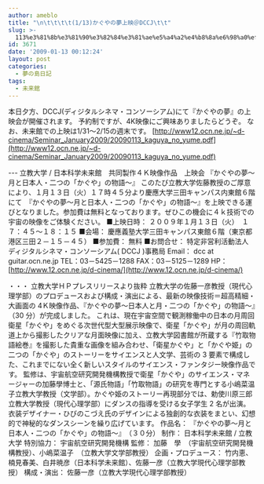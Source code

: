 ```yaml
---
author: ameblo
title: "\n\t\t\t\t(1/13)かぐやの夢上映＠DCCJ\t\t"
slug: >-
  113%e3%81%8b%e3%81%90%e3%82%84%e3%81%ae%e5%a4%a2%e4%b8%8a%e6%98%a0%ef%bc%a0dccj
id: 3671
date: '2009-01-13 00:12:24'
layout: post
categories:
  - 夢の島日記
tags:
  - 未来館
---
```


本日夕方、DCCJ(ディジタルシネマ・コンソーシアム)にて『かぐやの夢』の上映会が開催されます。 予約制ですが、4K映像にご興味ありましたらどうぞ。 なお、未来館での上映は1/31～2/15の週末です。 [http://www12.ocn.ne.jp/~d-cinema/Seminar_January2009/20090113_kaguya_no_yume.pdf](http://www12.ocn.ne.jp/~d-cinema/Seminar_January2009/20090113_kaguya_no_yume.pdf)

--- 立教大学 / 日本科学未来館　共同製作４Ｋ映像作品　上映会 『かぐやの夢～月と日本人・二つの「かぐや」の物語～』 このたび立教大学佐藤教授のご厚意により、１月１３日（火）１７時４５分より慶應大学三田キャンパス内東館６階にて　『かぐやの夢～月と日本人・二つの「かぐや」の物語～』を上映できる運びとなりました。参加費は無料となっております。ぜひこの機会に４ｋ技術での宇宙の映像をご体験ください。 ■上映日時： ２００９年１月１３日（火）　１７：４５～１８：１５ ■会場： 慶應義塾大学三田キャンパス東館６階（東京都港区三田２－１５－４５） ■参加費： 無料 ■お問合せ： 特定非営利活動法人　ディジタルシネマ・コンソーシアム( DCCJ )事務局 Email： dcc at guitar.ocn.ne.jp TEL：03－5425－1288 FAX：03－5125－1289 HP： [http://www.12.ocn.ne.jp/d-cinema/](http://www.12.ocn.ne.jp/d-cinema/)

・・・ 立教大学ＨＰプレスリリースより抜粋 立教大学の佐藤一彦教授（現代心理学部）のプロデュースおよび構成・演出による、最新の映像技術＝超高精細・大画面の 4Ｋ映像作品、『かぐやの夢～日本人と月・二つの「かぐや」の物語～』（30 分）が完成しました。 これは、現在宇宙空間で観測稼働中の日本の月周回衛星「かぐや」をめぐる次世代型大型展示映像で、衛星「かぐや」が月の周回軌道上から撮影したクリアな月面映像に加え、立教大学図書館が所蔵する『竹取物語絵巻』を撮影した貴重な画像を組み合わせ、「衛星かぐや」と「かぐや姫」の二つの「かぐや」のストーリーをサイエンスと人文学、芸術の 3 要素で構成した、これまでにない全く新しいスタイルのサイエンス・ファンタジー映像作品です。 監修は、宇宙航空研究開発機構教授で衛星「かぐや」のサイエンス・マネージャーの加藤學博士と、「源氏物語」「竹取物語」の研究を専門とする小嶋菜温子立教大学教授（文学部）。かぐや姫のストーリー再現部分では、勅使川原三郎立教大学教授（現代心理学部）にダンスの指導を受ける女子学生 2 名が出演。衣装デザイナー・ひびのこづえ氏のデザインによる独創的な衣装をまとい、幻想的で神秘的なダンスシーンを繰り広げています。 作品名： 『かぐやの夢～月と日本人・二つの「かぐや」の物語～』　（３０分） 制作： 日本科学未来館 / 立教大学 特別協力： 宇宙航空研究開発機構 監修： 加藤　學　（宇宙航空研究開発機構教授）、小嶋菜温子　（立教大学文学部教授） 企画・プロデュース： 竹内恵、楠見春美、白井暁彦（日本科学未来館）、佐藤一彦（立教大学現代心理学部教授） 構成・演出： 佐藤一彦（立教大学現代心理学部教授）